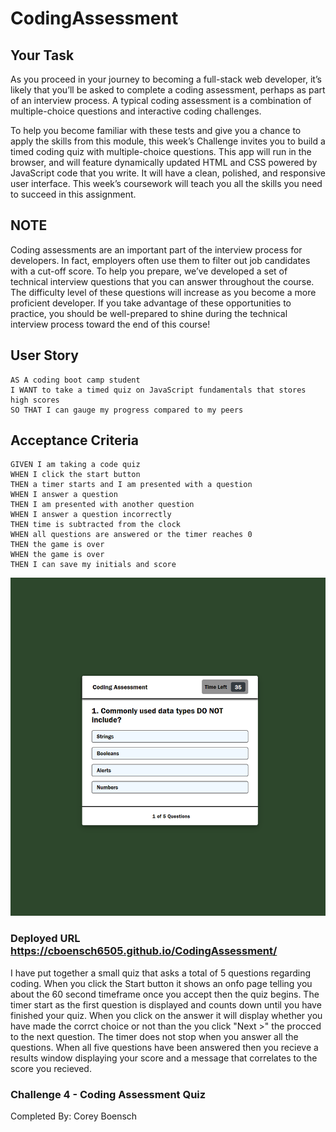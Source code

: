 # CodingAssessment

## Your Task

As you proceed in your journey to becoming a full-stack web developer, it’s likely that you’ll be asked to complete a coding assessment, perhaps as part of an interview process. A typical coding assessment is a combination of multiple-choice questions and interactive coding challenges.

To help you become familiar with these tests and give you a chance to apply the skills from this module, this week’s Challenge invites you to build a timed coding quiz with multiple-choice questions. This app will run in the browser, and will feature dynamically updated HTML and CSS powered by JavaScript code that you write. It will have a clean, polished, and responsive user interface. This week’s coursework will teach you all the skills you need to succeed in this assignment.

## NOTE

Coding assessments are an important part of the interview process for developers. In fact, employers often use them to filter out job candidates with a cut-off score. To help you prepare, we’ve developed a set of technical interview questions that you can answer throughout the course. The difficulty level of these questions will increase as you become a more proficient developer. If you take advantage of these opportunities to practice, you should be well-prepared to shine during the technical interview process toward the end of this course!

## User Story
```
AS A coding boot camp student
I WANT to take a timed quiz on JavaScript fundamentals that stores high scores
SO THAT I can gauge my progress compared to my peers
```
## Acceptance Criteria
```
GIVEN I am taking a code quiz
WHEN I click the start button
THEN a timer starts and I am presented with a question
WHEN I answer a question
THEN I am presented with another question
WHEN I answer a question incorrectly
THEN time is subtracted from the clock
WHEN all questions are answered or the timer reaches 0
THEN the game is over
WHEN the game is over
THEN I can save my initials and score
```

![Coding Assessment Screen Capture](assets/images/codeAssessmentCapture.PNG)

### Deployed URL https://cboensch6505.github.io/CodingAssessment/

I have put together a small quiz that asks a total of 5 questions regarding coding. When you click the Start button it shows an onfo page telling you about the 60 second timeframe once you accept then the quiz begins. The timer start as the first question is displayed and counts down until you have finished your quiz. When you click on the answer it will display whether you have made the corrct choice or not than the you click "Next >" the procced to the next question. The timer does not stop when you answer all the questions. When all five questions have been answered then you recieve a results window displaying your score and a message that correlates to the score you recieved.


### Challenge 4 - Coding Assessment Quiz
Completed By: Corey Boensch
